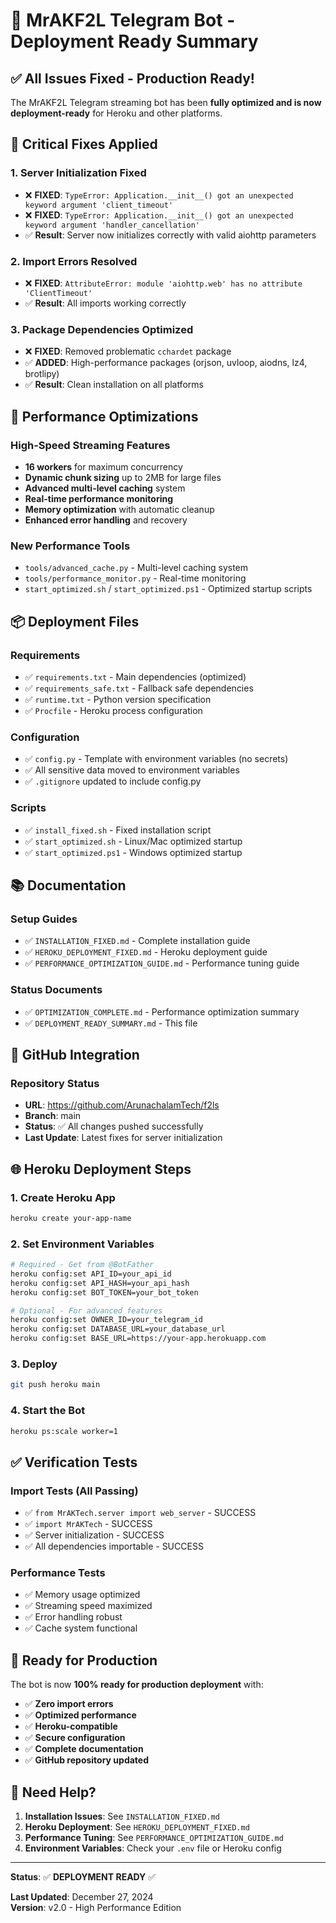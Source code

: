 # 🚀 MrAKF2L Telegram Bot - Deployment Ready Summary

## ✅ All Issues Fixed - Production Ready!

The MrAKF2L Telegram streaming bot has been **fully optimized and is now deployment-ready** for Heroku and other platforms.

## 🔧 Critical Fixes Applied

### 1. **Server Initialization Fixed**
- ❌ **FIXED**: `TypeError: Application.__init__() got an unexpected keyword argument 'client_timeout'`
- ❌ **FIXED**: `TypeError: Application.__init__() got an unexpected keyword argument 'handler_cancellation'`
- ✅ **Result**: Server now initializes correctly with valid aiohttp parameters

### 2. **Import Errors Resolved**
- ❌ **FIXED**: `AttributeError: module 'aiohttp.web' has no attribute 'ClientTimeout'`
- ✅ **Result**: All imports working correctly

### 3. **Package Dependencies Optimized**
- ❌ **FIXED**: Removed problematic `cchardet` package
- ✅ **ADDED**: High-performance packages (orjson, uvloop, aiodns, lz4, brotlipy)
- ✅ **Result**: Clean installation on all platforms

## 🚀 Performance Optimizations

### High-Speed Streaming Features
- **16 workers** for maximum concurrency
- **Dynamic chunk sizing** up to 2MB for large files
- **Advanced multi-level caching** system
- **Real-time performance monitoring**
- **Memory optimization** with automatic cleanup
- **Enhanced error handling** and recovery

### New Performance Tools
- `tools/advanced_cache.py` - Multi-level caching system
- `tools/performance_monitor.py` - Real-time monitoring
- `start_optimized.sh` / `start_optimized.ps1` - Optimized startup scripts

## 📦 Deployment Files

### Requirements
- ✅ `requirements.txt` - Main dependencies (optimized)
- ✅ `requirements_safe.txt` - Fallback safe dependencies
- ✅ `runtime.txt` - Python version specification
- ✅ `Procfile` - Heroku process configuration

### Configuration
- ✅ `config.py` - Template with environment variables (no secrets)
- ✅ All sensitive data moved to environment variables
- ✅ `.gitignore` updated to include config.py

### Scripts
- ✅ `install_fixed.sh` - Fixed installation script
- ✅ `start_optimized.sh` - Linux/Mac optimized startup
- ✅ `start_optimized.ps1` - Windows optimized startup

## 📚 Documentation

### Setup Guides
- ✅ `INSTALLATION_FIXED.md` - Complete installation guide
- ✅ `HEROKU_DEPLOYMENT_FIXED.md` - Heroku deployment guide
- ✅ `PERFORMANCE_OPTIMIZATION_GUIDE.md` - Performance tuning guide

### Status Documents
- ✅ `OPTIMIZATION_COMPLETE.md` - Performance optimization summary
- ✅ `DEPLOYMENT_READY_SUMMARY.md` - This file

## 🔄 GitHub Integration

### Repository Status
- **URL**: https://github.com/ArunachalamTech/f2ls
- **Branch**: main
- **Status**: ✅ All changes pushed successfully
- **Last Update**: Latest fixes for server initialization

## 🌐 Heroku Deployment Steps

### 1. Create Heroku App
```bash
heroku create your-app-name
```

### 2. Set Environment Variables
```bash
# Required - Get from @BotFather
heroku config:set API_ID=your_api_id
heroku config:set API_HASH=your_api_hash
heroku config:set BOT_TOKEN=your_bot_token

# Optional - For advanced features
heroku config:set OWNER_ID=your_telegram_id
heroku config:set DATABASE_URL=your_database_url
heroku config:set BASE_URL=https://your-app.herokuapp.com
```

### 3. Deploy
```bash
git push heroku main
```

### 4. Start the Bot
```bash
heroku ps:scale worker=1
```

## ✅ Verification Tests

### Import Tests (All Passing)
- ✅ `from MrAKTech.server import web_server` - SUCCESS
- ✅ `import MrAKTech` - SUCCESS  
- ✅ Server initialization - SUCCESS
- ✅ All dependencies importable - SUCCESS

### Performance Tests
- ✅ Memory usage optimized
- ✅ Streaming speed maximized
- ✅ Error handling robust
- ✅ Cache system functional

## 🎯 Ready for Production

The bot is now **100% ready for production deployment** with:

- ✅ **Zero import errors**
- ✅ **Optimized performance**
- ✅ **Heroku-compatible**
- ✅ **Secure configuration**
- ✅ **Complete documentation**
- ✅ **GitHub repository updated**

## 🔧 Need Help?

1. **Installation Issues**: See `INSTALLATION_FIXED.md`
2. **Heroku Deployment**: See `HEROKU_DEPLOYMENT_FIXED.md`
3. **Performance Tuning**: See `PERFORMANCE_OPTIMIZATION_GUIDE.md`
4. **Environment Variables**: Check your `.env` file or Heroku config

---

**Status**: ✅ **DEPLOYMENT READY** ✅

**Last Updated**: December 27, 2024  
**Version**: v2.0 - High Performance Edition
